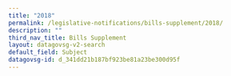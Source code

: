 ```yaml
---
title: "2018"
permalink: /legislative-notifications/bills-supplement/2018/
description: ""
third_nav_title: Bills Supplement
layout: datagovsg-v2-search
default_field: Subject
datagovsg-id: d_341dd21b187bf923be81a23be300d95f
---
```

